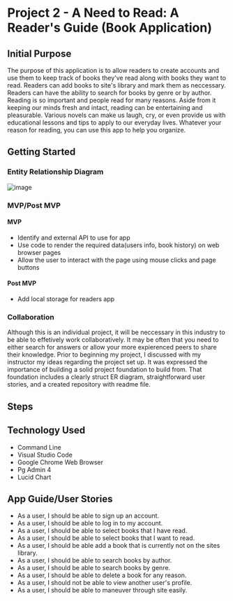 # Project 2 - A Need to Read: A Reader's Guide (Book Application)
## Initial Purpose
The purpose of this application is to allow readers to create accounts and use them to keep track of books they've read along with books they want to read. Readers can add books to site's library and mark them as neccessary. Readers can have the ability to search for books by genre or by author. Reading is so important and people read for many reasons. Aside from it keeping our minds fresh and intact, reading can be entertaining and pleasurable. Various novels can make us laugh, cry, or even provide us with educational lessons and tips to apply to our everyday lives. Whatever your reason for reading, you can use this app to help you organize.  

## Getting Started
### Entity Relationship Diagram
![image](https://user-images.githubusercontent.com/68744076/97807143-c0901300-1c24-11eb-9cf2-dc6c3169de22.png)

### MVP/Post MVP
#### MVP 
  * Identify and external API to use for app
  * Use code to render the required data(users info, book history) on web browser pages
  * Allow the user to interact with the page using mouse clicks and page buttons
  
#### Post MVP
  * Add local storage for readers app


### Collaboration
Although this is an individual project, it will be neccessary in this industry to be able to effetively work collaboratively. It may be often that you need to either search for answers or allow your more expierenced peers to share their knowledge. Prior to beginning my project, I discussed with my instructor my ideas regarding the project set up. It was expressed the importance of building a solid project foundation to build from. That foundation includes a clearly struct ER diagram, straightforward user stories, and a created repository with readme file. 
## Steps
## Technology Used
* Command Line
* Visual Studio Code
* Google Chrome Web Browser
* Pg Admin 4
* Lucid Chart

## App Guide/User Stories
- As a user, I should be able to sign up an account.
- As a user, I should be able to log in to my account.
- As a user, I should be able to select books that I have read. 
- As a user, I should be able to select books that I want to read. 
- As a user, I should be able add a book that is currently not on the sites library. 
- As a user, I should be able to search books by author. 
- As a user, I should be able to search books by genre. 
- As a user, I should be able to delete a book for any reason. 
- As a user, I should not be able to view another user's profile. 
- As a user, I should be able to maneuver through site easily.
